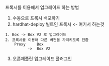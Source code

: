 프록시를 이용해서 업그레이드 하는 방법
1. 수동으로 프록시 배포하기
2. hardhat-deploy 빌트인 프록시 <- 여기서 하는것
```
1. Box -> Box V2 로 업그레이드
2. 프록시를 이용해 다른 버전을 가리키도록 전환
    Proxy     Box
          ->  Box V2
```
3. 오픈제플린 업그레이드 플러그인